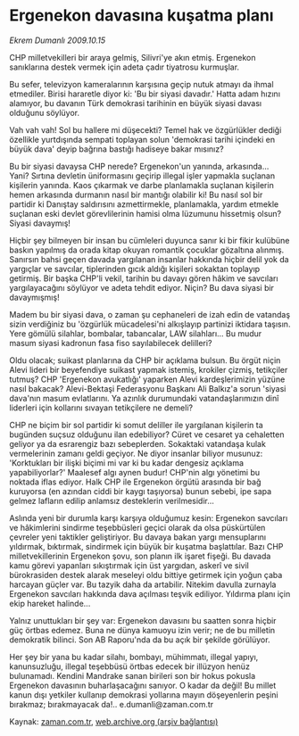 # Ergenekon davasına kuşatma planı

*Ekrem Dumanlı 2009.10.15*

<tr><td class="metin" colspan="2" style="padding-top: 20px; padding-left: 5px; ">CHP milletvekilleri bir araya gelmiş, Silivri'ye akın etmiş. Ergenekon sanıklarına destek vermek için adeta çadır tiyatrosu kurmuşlar.</td></tr><tr><td class="metin" colspan="2" style="padding-top: 20px; padding-left: 5px; "><p> Bu sefer, televizyon kameralarının karşısına geçip nutuk atmayı da ihmal etmediler. Birisi hararetle diyor ki: 'Bu bir siyasi davadır.' Hatta adam hızını alamıyor, bu davanın Türk demokrasi tarihinin en büyük siyasi davası olduğunu söylüyor.
<p>Vah vah vah! Sol bu hallere mi düşecekti? Temel hak ve özgürlükler dediği özellikle yurtdışında sempati toplayan solun 'demokrasi tarihi içindeki en büyük dava' deyip bağrına bastığı hadiseye bakar mısınız?
<p>Bu bir siyasi davaysa CHP nerede? Ergenekon'un yanında, arkasında... Yani? Sırtına devletin üniformasını geçirip illegal işler yapmakla suçlanan kişilerin yanında. Kaos çıkarmak ve darbe planlamakla suçlanan kişilerin hemen arkasında durmanın nasıl bir mantığı olabilir ki! Bu nasıl sol bir partidir ki Danıştay saldırısını azmettirmekle, planlamakla, yardım etmekle suçlanan eski devlet görevlilerinin hamisi olma lüzumunu hissetmiş olsun? Siyasi davaymış!
<p> Hiçbir şey bilmeyen bir insan bu cümleleri duyunca sanır ki bir fikir kulübüne baskın yapılmış da orada kitap okuyan romantik çocuklar gözaltına alınmış. Sanırsın bahsi geçen davada yargılanan insanlar hakkında hiçbir delil yok da yargıçlar ve savcılar, tiplerinden gıcık aldığı kişileri sokaktan toplayıp getirmiş. Bir başka CHP'li vekil, tarihin bu davayı gören hâkim ve savcıları yargılayacağını söylüyor ve adeta tehdit ediyor. Niçin? Bu dava siyasi bir davaymışmış!
<p>Madem bu bir siyasi dava, o zaman şu cephaneleri de izah edin de vatandaş sizin verdiğiniz bu 'özgürlük mücadelesi'ni alkışlayıp partinizi iktidara taşısın. Yere gömülü silahlar, bombalar, tabancalar, LAW silahları... Bu mudur masum siyasi kadronun fasa fiso sayılabilecek delilleri?
<p>Oldu olacak; suikast planlarına da CHP bir açıklama bulsun. Bu örgüt niçin Alevi lideri bir beyefendiye suikast yapmak istemiş, krokiler çizmiş, tetikçiler tutmuş? CHP 'Ergenekon avukatlığı' yaparken Alevi kardeşlerimizin yüzüne nasıl bakacak? Alevi-Bektaşi Federasyonu Başkanı Ali Balkız'a sorun 'siyasi dava'nın masum evlatlarını. Ya azınlık durumundaki vatandaşlarımızın dinî liderleri için kollarını sıvayan tetikçilere ne demeli?
<p>CHP ne biçim bir sol partidir ki somut deliller ile yargılanan kişilerin ta bugünden suçsuz olduğunu ilan edebiliyor? Cüret ve cesaret ya cehaletten geliyor ya da esrarengiz bazı sebeplerden. Sokaktaki vatandaşa kulak vermelerinin zamanı geldi geçiyor. Ne diyor insanlar biliyor musunuz: 'Korktukları bir ilişki biçimi mi var ki bu kadar dengesiz açıklama yapabiliyorlar?' Maalesef algı aynen budur! CHP'nin algı yönetimi bu noktada iflas ediyor. Halk CHP ile Ergenekon örgütü arasında bir bağ kuruyorsa (en azından ciddi bir kaygı taşıyorsa) bunun sebebi, ipe sapa gelmez lafların edilip anlamsız desteklerin verilmesidir...
<p> Aslında yeni bir durumla karşı karşıya olduğumuz kesin: Ergenekon savcıları ve hâkimlerini sindirme teşebbüsleri geçici olarak da olsa püskürtülen çevreler yeni taktikler geliştiriyor. Bu davaya bakan yargı mensuplarını yıldırmak, bıktırmak, sindirmek için büyük bir kuşatma başlattılar. Bazı CHP milletvekillerinin Ergenekon şovu, son planın ilk işaret fişeği. Bu davada kamu görevi yapanları sıkıştırmak için üst yargıdan, askerî ve sivil bürokrasiden destek alarak meseleyi oldu bittiye getirmek için yoğun çaba harcayan güçler var. Bu tazyik daha da artabilir. Nitekim davulla zurnayla Ergenekon savcıları hakkında dava açılması teşvik ediliyor. Yıldırma planı için ekip hareket halinde...
<p>Yalnız unuttukları bir şey var: Ergenekon davasını bu saatten sonra hiçbir güç örtbas edemez. Buna ne dünya kamuoyu izin verir; ne de bu milletin demokratik bilinci. Son AB Raporu'nda da bu açık bir şekilde görülüyor.
<p>Her şey bir yana bu kadar silahı, bombayı, mühimmatı, illegal yapıyı, kanunsuzluğu, illegal teşebbüsü örtbas edecek bir illüzyon henüz bulunamadı. Kendini Mandrake sanan birileri son bir hokus pokusla Ergenekon davasının buharlaşacağını sanıyor. O kadar da değil! Bu millet kanun dışı yetkiler kullanıp demokrasi yollarına mayın döşeyenlerin peşini bırakmaz; bırakmayacak da!.. e.dumanli@zaman.com.tr<br/></p></p></p></p></p></p></p></p></p></p></td></tr>

Kaynak: [zaman.com.tr](http://zaman.com.tr/yazar.do?yazino=903537), [web.archive.org (arşiv bağlantısı)](http://web.archive.org/web/20100109153541/http://www.zaman.com.tr:80/yazar.do?yazino=903537)
